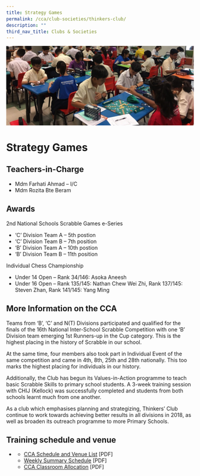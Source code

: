 ```yaml
---
title: Strategy Games
permalink: /cca/club-societies/thinkers-club/
description: ""
third_nav_title: Clubs & Societies
---
```

![](/images/CCA/strategygames.jpg)


Strategy Games
==============

**Teachers-in-Charge**
----------------------

*   Mdm Farhati Ahmad – I/C
*   Mdm Rozita Bte Beram

**Awards**
----------

2nd National Schools Scrabble Games e-Series

*   ‘C’ Division Team A – 5th postion
*   ‘C’ Division Team B – 7th position
*   ‘B’ Division Team A – 10th postion
*   ‘B’ Division Team B – 11th position

Individual Chess Championship

*   Under 14 Open – Rank 34/146: Asoka Aneesh
*   Under 16 Open – Rank 135/145: Nathan Chew Wei Zhi, Rank 137/145: Steven Zhan, Rank 141/145: Yang Ming

**More Information on the CCA**
-------------------------------

Teams from ‘B’, ‘C’ and N(T) Divisions participated and qualified for the finals of the 16th National Inter-School Scrabble Competition with one ‘B’ Division team emerging 1st Runners-up in the Cup category. This is the highest placing in the history of Scrabble in our school.

At the same time, four members also took part in Individual Event of the same competition and came in 4th, 8th, 25th and 28th nationally. This too marks the highest placing for individuals in our history.

Additionally, the Club has begun its Values-in-Action programme to teach basic Scrabble Skills to primary school students. A 3-week training session with CHIJ (Kellock) was successfully completed and students from both schools learnt much from one another.

As a club which emphasises planning and strategizing, Thinkers’ Club continue to work towards achieving better results in all divisions in 2018, as well as broaden its outreach programme to more Primary Schools.

**Training schedule and venue**
-------------------------------

*   *   [CCA Schedule and Venue List](https://www.queenstownsec.moe.edu.sg/wp-content/uploads/2019/01/CCA-Schedule-and-Venue-List-1.pdf) \[PDF\]
    *   [Weekly Summary Schedule](https://www.queenstownsec.moe.edu.sg/wp-content/uploads/2019/01/CCA-Weekly-Summary-Schedule.pdf) \[PDF\]
    *   [CCA Classroom Allocation](https://www.queenstownsec.moe.edu.sg/wp-content/uploads/2019/01/CCA-Classroom-Allocation.pdf) \[PDF\]
